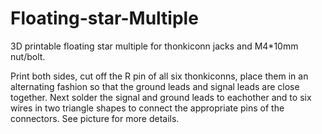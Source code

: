 # Floating-star-Multiple
3D printable floating star multiple for thonkiconn jacks and M4*10mm nut/bolt.

Print both sides, cut off the R pin of all six thonkiconns, place them in an alternating fashion so that the ground leads and signal leads are close together.
Next solder the signal and ground leads to eachother and to six wires in two triangle shapes to connect the appropriate pins of the connectors. See picture for more details.
